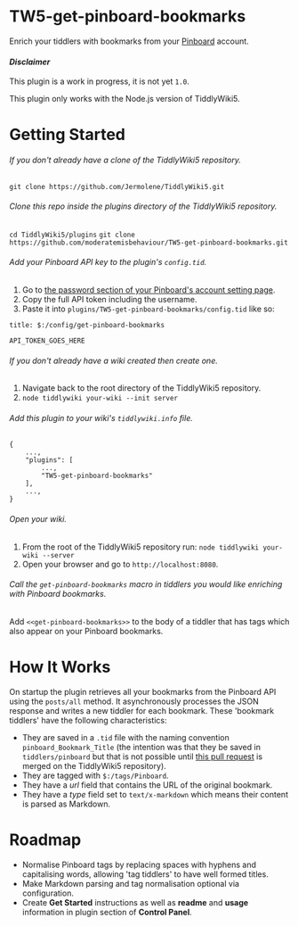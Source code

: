 # TW5-get-pinboard-bookmarks
Enrich your tiddlers with bookmarks from your [Pinboard](https://pinboard.in/) account.

#### _Disclaimer_
This plugin is a work in progress, it is not yet `1.0`.

This plugin only works with the Node.js version of TiddlyWiki5.

# Getting Started
###### If you don't already have a clone of the TiddlyWiki5 repository.
`git clone https://github.com/Jermolene/TiddlyWiki5.git`
###### Clone this repo inside the plugins directory of the TiddlyWiki5 repository.
`cd TiddlyWiki5/plugins`
`git clone https://github.com/moderatemisbehaviour/TW5-get-pinboard-bookmarks.git`
###### Add your Pinboard API key to the plugin's `config.tid`.
1. Go to [the password section of your Pinboard's account setting page](https://pinboard.in/settings/password).
2. Copy the full API token including the username.
3. Paste it into `plugins/TW5-get-pinboard-bookmarks/config.tid` like so:
```
title: $:/config/get-pinboard-bookmarks

API_TOKEN_GOES_HERE
```
###### If you don't already have a wiki created then create one.
1. Navigate back to the root directory of the TiddlyWiki5 repository.
2. `node tiddlywiki your-wiki --init server`

###### Add this plugin to your wiki's `tiddlywiki.info` file.
```
{
    ...,
    "plugins": [
        ...,
        "TW5-get-pinboard-bookmarks"
    ],
    ...,
}
```

###### Open your wiki.
1. From the root of the TiddlyWiki5 repository run:
`node tiddlywiki your-wiki --server`
2. Open your browser and go to `http://localhost:8080`.

###### Call the `get-pinboard-bookmarks` macro in tiddlers you would like enriching with Pinboard bookmarks.
Add `<<get-pinboard-bookmarks>>` to the body of a tiddler that has tags which also appear on your Pinboard bookmarks.

# How It Works
On startup the plugin retrieves all your bookmarks from the Pinboard API using
the `posts/all` method. It asynchronously processes the JSON response and writes a new tiddler for each bookmark.
These 'bookmark tiddlers' have the following characteristics:
* They are saved in a `.tid` file with the naming convention `pinboard_Bookmark_Title` (the intention was that they be saved in `tiddlers/pinboard` but that is not possible until [this pull request](https://github.com/Jermolene/TiddlyWiki5/pull/2541) is merged on the TiddlyWiki5 repository).
* They are tagged with `$:/tags/Pinboard`.
* They have a *url* field that contains the URL of the original bookmark.
* They have a *type* field set to `text/x-markdown` which means their content is parsed as Markdown.

# Roadmap
* Normalise Pinboard tags by replacing spaces with hyphens and capitalising words, allowing 'tag tiddlers' to have well formed titles.
* Make Markdown parsing and tag normalisation optional via configuration.
* Create **Get Started** instructions as well as **readme** and **usage** information in plugin section of **Control Panel**.
